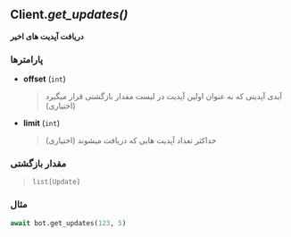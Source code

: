 ## Client.*get_updates()*

**دریافت آپدیت های اخیر**

### پارامترها

- **offset** (`int`)
    > آیدی آپدیتی که به عنوان اولین آپدیت در لیست مقدار بازگشتی قرار میگیرد (اختیاری)

- **limit** (`int`)
    > حداکثر تعداد آپدیت هایی که دریافت میشوند (اختیاری)

### مقدار بازگشتی

> `list[Update]`

### مثال

```python
await bot.get_updates(123, 5)
```
